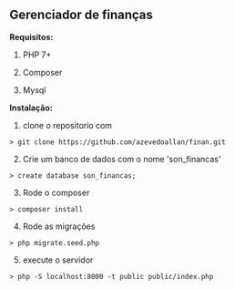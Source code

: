 ## Gerenciador de finanças

__Requisitos:__

1. PHP 7+

2. Composer

3. Mysql


__Instalação:__


1. clone o repositorio com
```
> git clone https://github.com/azevedoallan/finan.git
```

2. Crie um banco de dados com o nome 'son_financas'
```
> create database son_financas;
```

3. Rode o composer
```
> composer install
```

4. Rode as migrações
```
> php migrate.seed.php
```

5. execute o servidor
```
> php -S localhost:8000 -t public public/index.php
```
